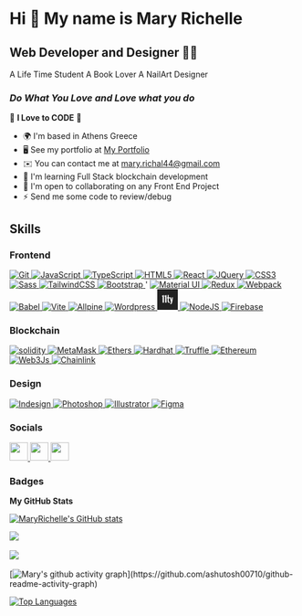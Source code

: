 Hi 👋 My name is Mary Richelle
  ==============================

Web Developer and Designer 👩‍💻
  --------------------------
A Life Time Student
A Book Lover 
A NailArt Designer 

 ### *Do What You Love and Love what you do* 
💖 **I Love to CODE**  💖
 


* 🌍 I'm based in Athens Greece
* 🖥️ See my portfolio at [My Portfolio](http://maryrich-portfolio.netlify.app/)
* ✉️ You can contact me at [mary.richal44@gmail.com](mailto:mary.richal44@gmail.com)
* 🧠 I'm learning Full Stack blockchain development
* 🤝 I'm open to collaborating on any Front End Project
* ⚡ Send me some code to review/debug

## Skills

### Frontend

  <p align="left">
    <a href="https://git-scm.com/" target="_blank" rel="noreferrer">
      <img
        src="https://raw.githubusercontent.com/danielcranney/readme-generator/main/public/icons/skills/git-colored.svg"
        width="36" height="36" alt="Git" />
    </a>
    <a href="https://developer.mozilla.org/en-US/docs/Web/JavaScript" target="_blank" rel="noreferrer">
      <img
        src="https://raw.githubusercontent.com/danielcranney/readme-generator/main/public/icons/skills/javascript-colored.svg"
        width="36" height="36" alt="JavaScript" />
    </a>
    <a href="https://www.typescriptlang.org/" target="_blank" rel="noreferrer">
      <img
        src="https://raw.githubusercontent.com/danielcranney/readme-generator/main/public/icons/skills/typescript-colored.svg"
        width="36" height="36" alt="TypeScript" />
    </a>
    <a href="https://developer.mozilla.org/en-US/docs/Glossary/HTML5" target="_blank" rel="noreferrer">
      <img
        src="https://raw.githubusercontent.com/danielcranney/readme-generator/main/public/icons/skills/html5-colored.svg"
        width="36" height="36" alt="HTML5" />
    </a>
    <a href="https://reactjs.org/" target="_blank" rel="noreferrer">
      <img
        src="https://raw.githubusercontent.com/danielcranney/readme-generator/main/public/icons/skills/react-colored.svg"
        width="36" height="36" alt="React" />
    </a>
    <a href="https://jquery.com/" target="_blank" rel="noreferrer">
      <img
        src="https://raw.githubusercontent.com/danielcranney/readme-generator/main/public/icons/skills/jquery-colored.svg"
        width="36" height="36" alt="JQuery" />
    </a>
    <a href="https://www.w3.org/TR/CSS/#css" target="_blank" rel="noreferrer">
      <img
        src="https://raw.githubusercontent.com/danielcranney/readme-generator/main/public/icons/skills/css3-colored.svg"
        width="36" height="36" alt="CSS3" />
    </a>
    <a href="https://sass-lang.com/" target="_blank" rel="noreferrer">
      <img
        src="https://raw.githubusercontent.com/danielcranney/readme-generator/main/public/icons/skills/sass-colored.svg"
        width="36" height="36" alt="Sass" />
    </a>
    <a href="https://tailwindcss.com/" target="_blank" rel="noreferrer">
      <img
        src="https://raw.githubusercontent.com/danielcranney/readme-generator/main/public/icons/skills/tailwindcss-colored.svg"
        width="36" height="36" alt="TailwindCSS" />
    </a>
    <a href="https://getbootstrap.com/" target="_blank" rel="noreferrer">
      <img
        src="https://raw.githubusercontent.com/danielcranney/readme-generator/main/public/icons/skills/bootstrap-colored.svg"
        width="36" height="36" alt="Bootstrap" />
    </a>'
    <a href="https://mui.com/" target="_blank" rel="noreferrer">
      <img
        src="https://raw.githubusercontent.com/danielcranney/readme-generator/main/public/icons/skills/materialui-colored.svg"
        width="36" height="36" alt="Material UI" />
    </a>
    <a href="https://redux.js.org/" target="_blank" rel="noreferrer">
      <img
        src="https://raw.githubusercontent.com/danielcranney/readme-generator/main/public/icons/skills/redux-colored.svg"
        width="36" height="36" alt="Redux" />
    </a>
    <a href="https://webpack.js.org/" target="_blank" rel="noreferrer">
      <img
        src="https://raw.githubusercontent.com/danielcranney/readme-generator/main/public/icons/skills/webpack-colored.svg"
        width="36" height="36" alt="Webpack" />
    </a>
    <a href="https://babeljs.io/" target="_blank" rel="noreferrer">
      <img
        src="https://raw.githubusercontent.com/danielcranney/readme-generator/main/public/icons/skills/babel-colored-dark.svg"
        width="36" height="36" alt="Babel" />
    </a>
    <a href="https://vitejs.dev/" target="_blank" rel="noreferrer">
      <img
        src="https://raw.githubusercontent.com/danielcranney/readme-generator/main/public/icons/skills/vite-colored.svg"
        width="36" height="36" alt="Vite" />
    </a>
     <a href="https://alpinejs.dev/" target="_blank" rel="noreferrer">
      <img
        src="https://www.markusantonwolf.com/topics/alpine-js/alpinejs-logo.svg"
        width="36" height="36" alt="Allpine" />
        </a>
    <a href="https://wordpress.com/?aff=27964&gclid=CjwKCAiAvJarBhA1EiwAGgZl0MUbEDXSLn45NQvrIzy2vvZEdW--fREuXp0UjNcxlLixGfD4728I6BoC-RwQAvD_BwE target="_blank" rel="noreferrer">
      <img
        src="https://www.logo.wine/a/logo/WordPress.com/WordPress.com-Logo.wine.svg"
        width="38" height="38" alt="Wordpress" />
    </a>
    <a href="https://www.11ty.dev/" target="_blank" rel="noreferrer">
      <img
        src="https://raw.githubusercontent.com/11ty/11ty-logo/HEAD/img/logo-400x400.png"
        width="36" height="36" alt="11ty" />
    </a>
    <a href="https://nodejs.org/en/" target="_blank" rel="noreferrer">
      <img
        src="https://raw.githubusercontent.com/danielcranney/readme-generator/main/public/icons/skills/nodejs-colored.svg"
        width="36" height="36" alt="NodeJS" />
    </a>
    <a href="https://firebase.google.com/" target="_blank" rel="noreferrer">
      <img
        src="https://raw.githubusercontent.com/danielcranney/readme-generator/main/public/icons/skills/firebase-colored.svg"
        width="36" height="36" alt="Firebase" />
    </a>
  </p>

### Blockchain

  <p align="left">
   <a href="https://ethereum.org/en/" target="_blank" rel="noreferrer">
      <img
        src="https://raw.githubusercontent.com/danielcranney/readme-generator/main/public/icons/skills/solidity-colored.svg"
        width="36" height="36" alt="solidity" />
    </a>
    <a href="https://metamask.io/" target="_blank" rel="noreferrer">
      <img
        src="https://raw.githubusercontent.com/danielcranney/readme-generator/main/public/icons/skills/metamask-colored.svg"
        width="36" height="36" alt="MetaMask" />
    </a>
    <a href="https://ethers.io" target="_blank" rel="noreferrer">
      <img
        src="https://raw.githubusercontent.com/danielcranney/readme-generator/main/public/icons/skills/ethers-colored.svg"
        width="36" height="36" alt="Ethers" />
    </a>
    <a href="https://hardhat.org/" target="_blank" rel="noreferrer">
      <img
        src="https://raw.githubusercontent.com/danielcranney/readme-generator/main/public/icons/skills/hardhat-colored.svg"
        width="36" height="36" alt="Hardhat" />
    </a>
    <a href="https://trufflesuite.com" target="_blank" rel="noreferrer">
      <img
        src="https://raw.githubusercontent.com/danielcranney/readme-generator/main/public/icons/skills/truffle-colored.svg"
        width="36" height="36" alt="Truffle" />
    </a>
    <a href="https://ethereum.org/en/" target="_blank" rel="noreferrer">
      <img
        src="https://raw.githubusercontent.com/danielcranney/readme-generator/main/public/icons/skills/ethereum-colored.svg"
        width="36" height="36" alt="Ethereum" />
    </a>
    <a href="https://web3js.readthedocs.io/en/v1.7.1/#" target="_blank" rel="noreferrer">
      <img
        src="https://raw.githubusercontent.com/danielcranney/readme-generator/main/public/icons/skills/web3js-colored.svg"
        width="36" height="36" alt="Web3Js" />
    </a>
    <a href="https://chain.link/" target="_blank" rel="noreferrer">
      <img
        src="https://raw.githubusercontent.com/danielcranney/readme-generator/main/public/icons/skills/chainlink-colored.svg"
        width="36" height="36" alt="Chainlink" />
    </a>

  </p>

### Design

  <p align="left">
    <a href="https://www.adobe.com/uk/products/photoshop.html" target="_blank" rel="noreferrer">
      <img
        src="https://www.svgrepo.com/show/303188/indesign-cc-logo.svg"
        width="36" height="36" alt="Indesign" />
    </a>
    <a href="https://www.adobe.com/uk/products/photoshop.html" target="_blank" rel="noreferrer">
      <img
        src="https://upload.wikimedia.org/wikipedia/commons/thumb/c/cf/Adobe_Photoshop_Express_logo.svg/1051px-Adobe_Photoshop_Express_logo.svg.png"
        width="36" height="36" alt="Photoshop" />
    </a>
    <a href="https://www.adobe.com/uk/products/illustrator.html" target="_blank" rel="noreferrer">
      <img
        src="https://upload.wikimedia.org/wikipedia/commons/thumb/f/fb/Adobe_Illustrator_CC_icon.svg/1051px-Adobe_Illustrator_CC_icon.svg.png"
        width="36" height="36" alt="Illustrator" />
    </a>
    <a href="https://www.figma.com/" target="_blank" rel="noreferrer">
      <img
        src="https://raw.githubusercontent.com/danielcranney/readme-generator/main/public/icons/skills/figma-colored.svg"
        width="36" height="36" alt="Figma" />
    </a>
  </p>

### Socials

  <p align="left">
    <a href="https://www.codepen.io/maryRichelle" target="_blank" rel="noreferrer">
      <picture>
        <source media="(prefers-color-scheme: dark)"
          srcset="https://raw.githubusercontent.com/danielcranney/readme-generator/main/public/icons/socials/codepen-dark.svg" />
        <source media="(prefers-color-scheme: light)"
          srcset="https://raw.githubusercontent.com/danielcranney/readme-generator/main/public/icons/socials/codepen.svg" />
        <img
          src="https://raw.githubusercontent.com/danielcranney/readme-generator/main/public/icons/socials/codepen.svg"
          width="32" height="32" />
      </picture>
    </a> <a href="https://www.github.com/MaryRichelle" target="_blank" rel="noreferrer">
      <picture>
        <source media="(prefers-color-scheme: dark)"
          srcset="https://raw.githubusercontent.com/danielcranney/readme-generator/main/public/icons/socials/github-dark.svg" />
        <source media="(prefers-color-scheme: light)"
          srcset="https://raw.githubusercontent.com/danielcranney/readme-generator/main/public/icons/socials/github.svg" />
        <img src="https://raw.githubusercontent.com/danielcranney/readme-generator/main/public/icons/socials/github.svg"
          width="32" height="32" />
      </picture>
    </a>
    <a href="https://www.linkedin.com/in/mary-richelle-mr-dev/" target="_blank" rel="noreferrer">
      <picture>
        <source media="(prefers-color-scheme: dark)"
          srcset="https://raw.githubusercontent.com/danielcranney/readme-generator/main/public/icons/socials/linkedin-dark.svg" />
        <source media="(prefers-color-scheme: light)"
          srcset="https://raw.githubusercontent.com/danielcranney/readme-generator/main/public/icons/socials/linkedin.svg" />
        <img
          src="https://raw.githubusercontent.com/danielcranney/readme-generator/main/public/icons/socials/linkedin.svg"
          width="32" height="32" />
      </picture>
    </a>
  </p>

### Badges

  <b>My GitHub Stats</b>

  <a href="http://www.github.com/MaryRichelle">
    <img
      src="https://github-readme-stats.vercel.app/api?username=MaryRichelle&show_icons=true&hide=&count_private=true&title_color=0891b2&text_color=ffffff&icon_color=22c55e&bg_color=000000&hide_border=true&show_icons=true"
      alt="MaryRichelle's GitHub stats" />
    </a>
    
  ![](https://github-contributor-stats.vercel.app/api?username=maryRichelle&limit=5&theme=light&combine_all_yearly_contributions=true)

  <a href="http://www.github.com/MaryRichelle">
    <img
      src="https://github-readme-streak-stats.herokuapp.com/?user=MaryRichelle&stroke=ffffff&background=000000&ring=0891b2&fire=0891b2&currStreakNum=ffffff&currStreakLabel=0891b2&sideNums=ffffff&sideLabels=ffffff&dates=ffffff&hide_border=true" />
    </a>

  [![Mary's github activity
  graph](https://github-readme-activity-graph.vercel.app/graph?username=maryRichelle&bg_color=0f2d3d&color=1cadfb&line=1cadfb&point=1cadfb&area=true&hide_border=true")](https://github.com/ashutosh00710/github-readme-activity-graph)

  <a href="https://github.com/MaryRichelle" align="left">
    <img
      src="https://github-readme-stats.vercel.app/api/top-langs/?username=MaryRichelle&langs_count=10&title_color=0891b2&text_color=ffffff&icon_color=22c55e&bg_color=000000&hide_border=true&locale=en&custom_title=Top%20%Languages"
      alt="Top Languages" />
    </a>
